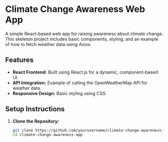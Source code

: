 # Climate Change Awareness Web App

A simple React-based web app for raising awareness about climate change. This skeleton project includes basic components, styling, and an example of how to fetch weather data using Axios.

## Features

- **React Frontend:** Built using React.js for a dynamic, component-based UI.
- **API Integration:** Example of calling the OpenWeatherMap API for weather data.
- **Responsive Design:** Basic styling using CSS.

## Setup Instructions

1. **Clone the Repository:**

   ```bash
   git clone https://github.com/yourusername/climate-change-awareness-app.git
   cd climate-change-awareness-app
